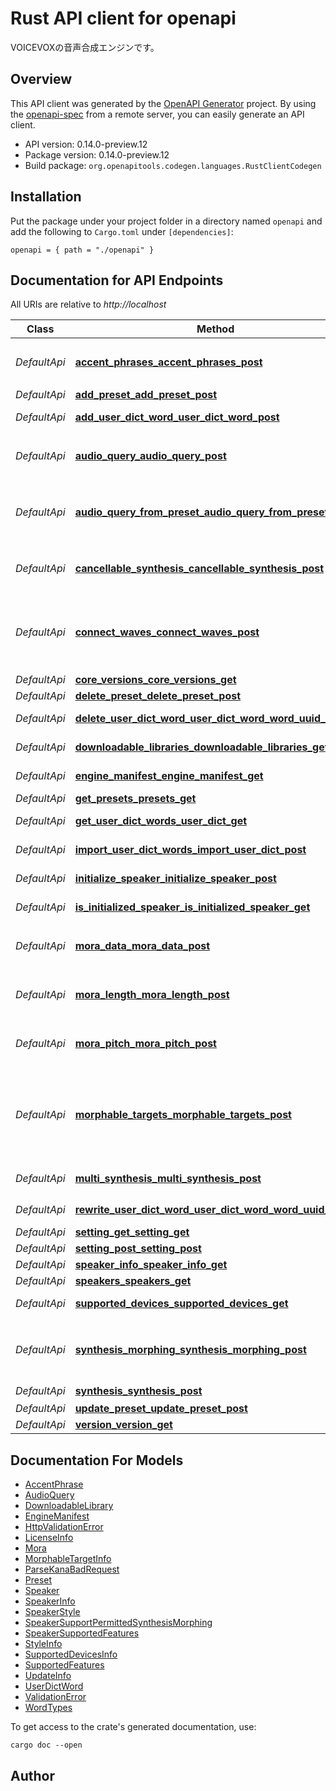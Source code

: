 # Rust API client for openapi

VOICEVOXの音声合成エンジンです。

## Overview

This API client was generated by the
[OpenAPI Generator](https://openapi-generator.tech) project. By using the
[openapi-spec](https://openapis.org) from a remote server, you can easily
generate an API client.

- API version: 0.14.0-preview.12
- Package version: 0.14.0-preview.12
- Build package: `org.openapitools.codegen.languages.RustClientCodegen`

## Installation

Put the package under your project folder in a directory named `openapi` and add
the following to `Cargo.toml` under `[dependencies]`:

```
openapi = { path = "./openapi" }
```

## Documentation for API Endpoints

All URIs are relative to _http://localhost_

| Class        | Method                                                                                                                                | HTTP request                           | Description                                                        |
| ------------ | ------------------------------------------------------------------------------------------------------------------------------------- | -------------------------------------- | ------------------------------------------------------------------ |
| _DefaultApi_ | [**accent_phrases_accent_phrases_post**](docs/DefaultApi.md#accent_phrases_accent_phrases_post)                                       | **POST** /accent_phrases               | テキストからアクセント句を得る                                     |
| _DefaultApi_ | [**add_preset_add_preset_post**](docs/DefaultApi.md#add_preset_add_preset_post)                                                       | **POST** /add_preset                   | Add Preset                                                         |
| _DefaultApi_ | [**add_user_dict_word_user_dict_word_post**](docs/DefaultApi.md#add_user_dict_word_user_dict_word_post)                               | **POST** /user_dict_word               | Add User Dict Word                                                 |
| _DefaultApi_ | [**audio_query_audio_query_post**](docs/DefaultApi.md#audio_query_audio_query_post)                                                   | **POST** /audio_query                  | 音声合成用のクエリを作成する                                       |
| _DefaultApi_ | [**audio_query_from_preset_audio_query_from_preset_post**](docs/DefaultApi.md#audio_query_from_preset_audio_query_from_preset_post)   | **POST** /audio_query_from_preset      | 音声合成用のクエリをプリセットを用いて作成する                     |
| _DefaultApi_ | [**cancellable_synthesis_cancellable_synthesis_post**](docs/DefaultApi.md#cancellable_synthesis_cancellable_synthesis_post)           | **POST** /cancellable_synthesis        | 音声合成する（キャンセル可能）                                     |
| _DefaultApi_ | [**connect_waves_connect_waves_post**](docs/DefaultApi.md#connect_waves_connect_waves_post)                                           | **POST** /connect_waves                | base64エンコードされた複数のwavデータを一つに結合する              |
| _DefaultApi_ | [**core_versions_core_versions_get**](docs/DefaultApi.md#core_versions_core_versions_get)                                             | **GET** /core_versions                 | Core Versions                                                      |
| _DefaultApi_ | [**delete_preset_delete_preset_post**](docs/DefaultApi.md#delete_preset_delete_preset_post)                                           | **POST** /delete_preset                | Delete Preset                                                      |
| _DefaultApi_ | [**delete_user_dict_word_user_dict_word_word_uuid_delete**](docs/DefaultApi.md#delete_user_dict_word_user_dict_word_word_uuid_delete) | **DELETE** /user_dict_word/{word_uuid} | Delete User Dict Word                                              |
| _DefaultApi_ | [**downloadable_libraries_downloadable_libraries_get**](docs/DefaultApi.md#downloadable_libraries_downloadable_libraries_get)         | **GET** /downloadable_libraries        | Downloadable Libraries                                             |
| _DefaultApi_ | [**engine_manifest_engine_manifest_get**](docs/DefaultApi.md#engine_manifest_engine_manifest_get)                                     | **GET** /engine_manifest               | Engine Manifest                                                    |
| _DefaultApi_ | [**get_presets_presets_get**](docs/DefaultApi.md#get_presets_presets_get)                                                             | **GET** /presets                       | Get Presets                                                        |
| _DefaultApi_ | [**get_user_dict_words_user_dict_get**](docs/DefaultApi.md#get_user_dict_words_user_dict_get)                                         | **GET** /user_dict                     | Get User Dict Words                                                |
| _DefaultApi_ | [**import_user_dict_words_import_user_dict_post**](docs/DefaultApi.md#import_user_dict_words_import_user_dict_post)                   | **POST** /import_user_dict             | Import User Dict Words                                             |
| _DefaultApi_ | [**initialize_speaker_initialize_speaker_post**](docs/DefaultApi.md#initialize_speaker_initialize_speaker_post)                       | **POST** /initialize_speaker           | Initialize Speaker                                                 |
| _DefaultApi_ | [**is_initialized_speaker_is_initialized_speaker_get**](docs/DefaultApi.md#is_initialized_speaker_is_initialized_speaker_get)         | **GET** /is_initialized_speaker        | Is Initialized Speaker                                             |
| _DefaultApi_ | [**mora_data_mora_data_post**](docs/DefaultApi.md#mora_data_mora_data_post)                                                           | **POST** /mora_data                    | アクセント句から音高・音素長を得る                                 |
| _DefaultApi_ | [**mora_length_mora_length_post**](docs/DefaultApi.md#mora_length_mora_length_post)                                                   | **POST** /mora_length                  | アクセント句から音素長を得る                                       |
| _DefaultApi_ | [**mora_pitch_mora_pitch_post**](docs/DefaultApi.md#mora_pitch_mora_pitch_post)                                                       | **POST** /mora_pitch                   | アクセント句から音高を得る                                         |
| _DefaultApi_ | [**morphable_targets_morphable_targets_post**](docs/DefaultApi.md#morphable_targets_morphable_targets_post)                           | **POST** /morphable_targets            | 指定した話者に対してエンジン内の話者がモーフィングが可能か判定する |
| _DefaultApi_ | [**multi_synthesis_multi_synthesis_post**](docs/DefaultApi.md#multi_synthesis_multi_synthesis_post)                                   | **POST** /multi_synthesis              | 複数まとめて音声合成する                                           |
| _DefaultApi_ | [**rewrite_user_dict_word_user_dict_word_word_uuid_put**](docs/DefaultApi.md#rewrite_user_dict_word_user_dict_word_word_uuid_put)     | **PUT** /user_dict_word/{word_uuid}    | Rewrite User Dict Word                                             |
| _DefaultApi_ | [**setting_get_setting_get**](docs/DefaultApi.md#setting_get_setting_get)                                                             | **GET** /setting                       | Setting Get                                                        |
| _DefaultApi_ | [**setting_post_setting_post**](docs/DefaultApi.md#setting_post_setting_post)                                                         | **POST** /setting                      | Setting Post                                                       |
| _DefaultApi_ | [**speaker_info_speaker_info_get**](docs/DefaultApi.md#speaker_info_speaker_info_get)                                                 | **GET** /speaker_info                  | Speaker Info                                                       |
| _DefaultApi_ | [**speakers_speakers_get**](docs/DefaultApi.md#speakers_speakers_get)                                                                 | **GET** /speakers                      | Speakers                                                           |
| _DefaultApi_ | [**supported_devices_supported_devices_get**](docs/DefaultApi.md#supported_devices_supported_devices_get)                             | **GET** /supported_devices             | Supported Devices                                                  |
| _DefaultApi_ | [**synthesis_morphing_synthesis_morphing_post**](docs/DefaultApi.md#synthesis_morphing_synthesis_morphing_post)                       | **POST** /synthesis_morphing           | 2人の話者でモーフィングした音声を合成する                          |
| _DefaultApi_ | [**synthesis_synthesis_post**](docs/DefaultApi.md#synthesis_synthesis_post)                                                           | **POST** /synthesis                    | 音声合成する                                                       |
| _DefaultApi_ | [**update_preset_update_preset_post**](docs/DefaultApi.md#update_preset_update_preset_post)                                           | **POST** /update_preset                | Update Preset                                                      |
| _DefaultApi_ | [**version_version_get**](docs/DefaultApi.md#version_version_get)                                                                     | **GET** /version                       | Version                                                            |

## Documentation For Models

- [AccentPhrase](docs/AccentPhrase.md)
- [AudioQuery](docs/AudioQuery.md)
- [DownloadableLibrary](docs/DownloadableLibrary.md)
- [EngineManifest](docs/EngineManifest.md)
- [HttpValidationError](docs/HttpValidationError.md)
- [LicenseInfo](docs/LicenseInfo.md)
- [Mora](docs/Mora.md)
- [MorphableTargetInfo](docs/MorphableTargetInfo.md)
- [ParseKanaBadRequest](docs/ParseKanaBadRequest.md)
- [Preset](docs/Preset.md)
- [Speaker](docs/Speaker.md)
- [SpeakerInfo](docs/SpeakerInfo.md)
- [SpeakerStyle](docs/SpeakerStyle.md)
- [SpeakerSupportPermittedSynthesisMorphing](docs/SpeakerSupportPermittedSynthesisMorphing.md)
- [SpeakerSupportedFeatures](docs/SpeakerSupportedFeatures.md)
- [StyleInfo](docs/StyleInfo.md)
- [SupportedDevicesInfo](docs/SupportedDevicesInfo.md)
- [SupportedFeatures](docs/SupportedFeatures.md)
- [UpdateInfo](docs/UpdateInfo.md)
- [UserDictWord](docs/UserDictWord.md)
- [ValidationError](docs/ValidationError.md)
- [WordTypes](docs/WordTypes.md)

To get access to the crate's generated documentation, use:

```
cargo doc --open
```

## Author
